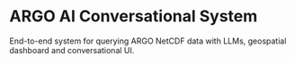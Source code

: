 # ARGO AI Conversational System

End-to-end system for querying ARGO NetCDF data with LLMs, geospatial dashboard and conversational UI.
